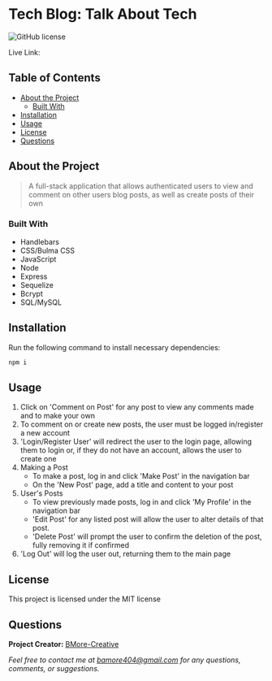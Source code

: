 # Tech Blog: Talk About Tech
  ![GitHub license](https://img.shields.io/badge/license-MIT-blue.svg) 



Live Link: 

## Table of Contents

- [About the Project](#about-the-project)
  - [Built With](#built-with) 
- [Installation](#installation)
- [Usage](#usage)
- [License](#license)
- [Questions](#questions)

## About the Project

>A full-stack application that allows authenticated users to view and comment on other users blog posts, as well as create posts of their own

### Built With
- Handlebars 
- CSS/Bulma CSS 
- JavaScript 
- Node 
- Express 
- Sequelize 
- Bcrypt 
- SQL/MySQL

## Installation

Run the following command to install necessary dependencies:

```javascript
npm i
```

## Usage

1. Click on 'Comment on Post' for any post to view any comments made and to make your own 
2. To comment on or create new posts, the user must be logged in/register a new account
3. 'Login/Register User' will redirect the user to the login page, allowing them to login or, if they do not have an account, allows the user to create one
4. Making a Post 
    - To make a post, log in and click 'Make Post' in the navigation bar
    - On the 'New Post' page, add a title and content to your post
5. User's Posts 
    - To view previously made posts, log in and click 'My Profile' in the navigation bar 
    - 'Edit Post' for any listed post will allow the user to alter details of that post. 
    - 'Delete Post' will prompt the user to confirm the deletion of the post, fully removing it if confirmed
6. 'Log Out' will log the user out, returning them to the main page

## License

This project is licensed under the MIT license

## Questions

**Project Creator:** [BMore-Creative](https://github.com/BMore-Creative)

*Feel free to contact me at bamore404@gmail.com for any questions, comments, or suggestions.*
